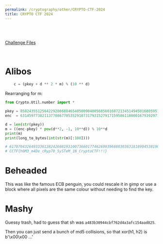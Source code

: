 ```yaml
---
permalink: /cryptography/other/CRYPTO-CTF-2024
title: CRYPTO CTF 2024
---
```


<br>
<br>

[Challenge Files](https://github.com/Connor-McCartney/CTF_Files/tree/main/2024/CRYPTO%20CTF)

<br>

# Alibos

```python
	c = (pkey + d ** 2 * m) % (10 ** d)
```

Rearranging for m:

```python
from Crypto.Util.number import *

pkey = 8582435512564229286688465405009040056856016872134514945016805951785759509953023638490767572236748566493023965794194297026085882082781147026501124183913218900918532638964014591302221504335115379744625749001902791287122243760312557423006862735120339132655680911213722073949690947638446354528576541717311700749946777
enc  = 6314597738211377086770535291073179315279171595861180001679392971498929017818237394074266448467963648845725270238638741470530326527225591470945568628357663345362977083408459035746665948779559824189070193446347235731566688204757001867451307179564783577100125355658166518394135392082890798973020986161756145194380336

d = len(str(pkey))
m = ((enc-pkey) * pow(d**2, -1, 10**d)) % 10**d
print(m)
print(long_to_bytes(int(str(m)[:108])))

# 6170704326493336128242608193100736601774626903966803036318189045381903593682775829229200905376968543264526051111111111111111111111111111111111111111111111111111111111111111111111111111111111111111111111111111111111111111111111111111111111111111111111111111111111111111111111111111111111111111111111111111111111111
# CCTF{h0M3_m4De_cRyp70_5ySTeM_1N_CryptoCTF!!!}
```


# Beheaded

This was like the famous ECB penguin, you could rescale it in gimp or use a block where all pixels are the same colour without needing to find the key. 

# Mashy

Guessy trash, had to guess that sh was `a483b30944cbf762d4a3afc154aad825`. 

Then you can just send a bunch of md5 collisions, so that xor(h1, h2) is b'\x00\x00 ...'
